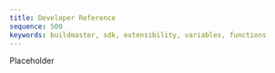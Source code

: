 ```yaml
---
title: Developer Reference
sequence: 500
keywords: buildmaster, sdk, extensibility, variables, functions
---
```


Placeholder